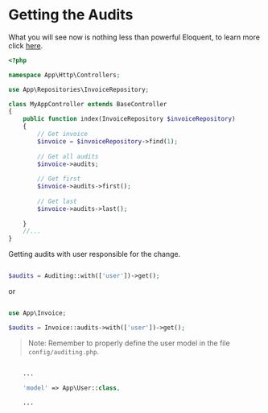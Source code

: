# Getting the Audits

What you will see now is nothing less than powerful Eloquent, to learn more click [here](https://laravel.com/docs/5.2/eloquent).

```php
<?php

namespace App\Http\Controllers;

use App\Repositories\InvoiceRepository;

class MyAppController extends BaseController 
{
    public function index(InvoiceRepository $invoiceRepository)
    {
        // Get invoice
        $invoice = $invoiceRepository->find(1); 
        
        // Get all audits
        $invoice->audits; 
        
        // Get first 
        $invoice->audits->first(); 
        
        // Get last 
        $invoice->audits->last();  
        
    }
    //...
}
```

Getting audits with user responsible for the change.

```php

$audits = Auditing::with(['user'])->get();

```

or

```php

use App\Invoice;

$audits = Invoice::audits->with(['user'])->get();

```

> Note: Remember to properly define the user model in the file ``` config/auditing.php ```.

```php

    ...

    'model' => App\User::class,

    ... 
```

